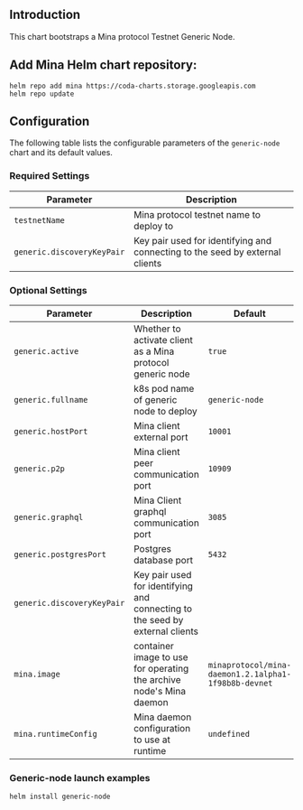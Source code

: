 ## Introduction

This chart bootstraps a Mina protocol Testnet Generic Node.

## Add Mina Helm chart repository:

 ```console
 helm repo add mina https://coda-charts.storage.googleapis.com
 helm repo update
 ```

## Configuration

The following table lists the configurable parameters of the `generic-node` chart and its default values.

### Required Settings

Parameter | Description
--- | ---
`testnetName` | Mina protocol testnet name to deploy to
`generic.discoveryKeyPair` | Key pair used for identifying and connecting to the seed by external clients 

### Optional Settings

Parameter | Description | Default
--- | --- | ---
`generic.active` | Whether to activate client as a Mina protocol generic node | `true`
`generic.fullname` | k8s pod name of generic node to deploy | `generic-node`
`generic.hostPort` | Mina client external port | `10001`
`generic.p2p` | Mina client peer communication port | `10909`
`generic.graphql` | Mina Client graphql communication port | `3085`
`generic.postgresPort` | Postgres database port | `5432`
`generic.discoveryKeyPair` | Key pair used for identifying and connecting to the seed by external clients 
`mina.image` | container image to use for operating the archive node's Mina daemon | `minaprotocol/mina-daemon1.2.1alpha1-1f98b8b-devnet`
`mina.runtimeConfig` | Mina daemon configuration to use at runtime | `undefined`

### Generic-node launch examples

```console
helm install generic-node
```